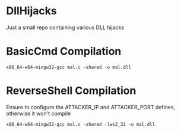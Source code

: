 # DllHijacks
Just a small repo containing various DLL hijacks

# BasicCmd Compilation

```
x86_64-w64-mingw32-gcc mal.c -shared -o mal.dll
```

# ReverseShell Compilation

Ensure to configure the ATTACKER\_IP and ATTACKER\_PORT defines, otherwise it won't compile

```
x86_64-w64-mingw32-gcc mal.c -shared -lws2_32 -o mal.dll
```
